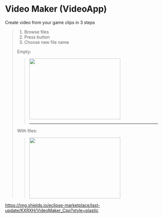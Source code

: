 # Video Maker (VideoApp)
Create video from your game clips in 3 steps
>1. Browse files
>2. Press <OK> button
>3. Choose new file name
>> 
>Empty:  
>><img src="https://media.discordapp.net/attachments/889867107846750281/889867219016773673/unknown.png" width="300" height="200">
>>
>>----------
>>
>With files:  
>><img src="https://cdn.discordapp.com/attachments/889867107846750281/889869563464912916/unknown.png" width="300" height="200">

https://img.shields.io/eclipse-marketplace/last-update/KXRXH/VideoMaker_Cpp?style=plastic
